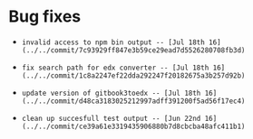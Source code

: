 
# Bug fixes

-     invalid access to npm bin output -- [Jul 18th 16](../../commit/7c93929ff847e3b59ce29ead7d5526280708fb3d)
-     fix search path for edx converter -- [Jul 18th 16](../../commit/1c8a2247ef22dda292247f20182675a3b257d92b)
-     update version of gitbook3toedx -- [Jul 18th 16](../../commit/d48ca3183025212997adff391200f5ad56f17ec4)
-     clean up succesfull test output -- [Jun 22nd 16](../../commit/ce39a61e3319435906880b7d8cbcba48afc411b1)
